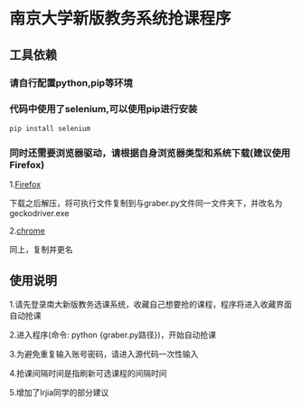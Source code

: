# 南京大学新版教务系统抢课程序




## 工具依赖


### 请自行配置python,pip等环境

### 代码中使用了selenium,可以使用pip进行安装
```
pip install selenium
```
### 同时还需要浏览器驱动，请根据自身浏览器类型和系统下载(建议使用Firefox)

1.[Firefox](https://github.com/mozilla/geckodriver)

下载之后解压，将可执行文件复制到与graber.py文件同一文件夹下，并改名为geckodriver.exe

2.[chrome](http://chromedriver.storage.googleapis.com/index.html)

同上，复制并更名

## 使用说明

1.请先登录南大新版教务选课系统，收藏自己想要抢的课程，程序将进入收藏界面自动抢课

2.进入程序(命令: python {graber.py路径})，开始自动抢课

3.为避免重复输入账号密码，请进入源代码一次性输入

4.抢课间隔时间是指刷新可选课程的间隔时间

5.增加了Irjia同学的部分建议
